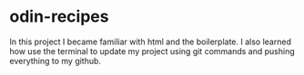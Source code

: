 # odin-recipes
In this project I became familiar with html and the boilerplate. I also learned how use the terminal to update my project using git commands and pushing everything to my github. 